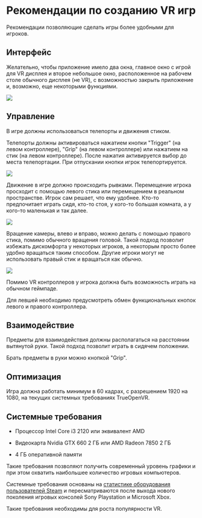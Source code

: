 ﻿# Рекомендации по созданию VR игр 
Рекомендации позволяющие сделать игры более удобными для игроков.

## Интерфейс
Желательно, чтобы приложение имело два окна, главное окно с игрой для VR дисплея и второе небольшое окно, расположенное на рабочем столе обычного дисплея (не VR), с возможностью закрыть приложение и, возможно, еще некоторыми функциями.

![](https://user-images.githubusercontent.com/9499881/27838382-5d76aadc-60fb-11e7-9a1c-a312f2dddccc.png)

## Управление
В игре должны использоваться телепорты и движения стиком. 


Телепорты должны активироваться нажатием кнопки "Trigger" (на левом контроллере), "Grip" (на левом контроллере) или нажатием на стик (на левом контроллере). После нажатия активируется выбор до места телепортации. При отпускании кнопки игрок телепортируется.

![](https://user-images.githubusercontent.com/9499881/44600183-8f685c80-a7e9-11e8-8590-24207ea8aa33.gif)


Движение в игре должно происходить рывками. Перемещение игрока просходит с помощью левого стика или перемещением в реальном пространстве. Игрок сам решает, что ему удобнее. Кто-то предпочитает играть сидя, кто-то стоя, у кого-то большая комната, а у кого-то маленькая и так далее. 

![](https://user-images.githubusercontent.com/9499881/44600157-7bbcf600-a7e9-11e8-87c7-b9719d76d6d3.gif)


Вращение камеры, влево и вправо, можно делать с помощью правого стика, помимо обычного вращения головой. Такой подход позволит избежать дискомфорта у некоторых игроков, а некоторым просто более удобно вращаться таким способом. Другие игроки могут не использовать правый стик и вращаться как обычно.

![](https://user-images.githubusercontent.com/9499881/44600210-a9a23a80-a7e9-11e8-9322-a4625e41bb92.gif)


Помимо VR контроллеров у игрока должна быть возможность играть на обычном геймпаде.


Для левшей необходимо предусмотреть обмен функциональных кнопок левого и правого контроллера.


## Взаимодействие
Предметы для взаимодействия должны располагаться на расстоянии вытянутой руки. Такой подход позволит играть в сидячем положении. 


Брать предметы в руки можно кнопкой "Grip".

## Оптимизация
Игра должна работать минимум в 60 кадрах, с разрешением 1920 на 1080, на текущих системных требованиях TrueOpenVR.

## Системные требования
* Процессор Intel Core i3 2120 или эквивалент AMD

* Видеокарта Nvidia GTX 660 2 ГБ или AMD Radeon 7850 2 ГБ 

* 4 ГБ оперативной памяти

Такие требования позволяют получить современный уровень графики и при этом охватить наибольшее количество игровых компьютеров. 


Системные требования основаны на [статистике оборудования пользователей Steam](https://store.steampowered.com/hwsurvey) и пересматриваются после выхода нового поколения игровых консолей Sony Playstation и Microsoft Xbox.


Такие требования необходимы для роста популярности VR.
